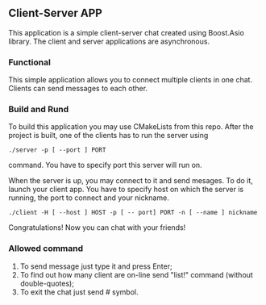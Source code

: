 ## Client-Server APP
This application is a simple client-server chat created using Boost.Asio library.
The client and server applications are asynchronous.

### Functional
This simple application allows you to connect multiple clients in one chat. Clients can 
send messages to each other.  

### Build and Rund
To build this application you may use CMakeLists from this repo. After the project is built, one of the clients has to run the server using
```
./server -p [ --port ] PORT
```
command. You have to specify port this server will run on.

When the server is up, you may connect to it and send mesages. To do it, launch your client app. You have to specify host on which the server is running, the port to connect and your nickname.
```
./client -H [ --host ] HOST -p [ -- port] PORT -n [ --name ] nickname
```

Congratulations! Now you can chat with your friends!

### Allowed command
1) To send message just type it and press Enter;
2) To find out how many client are on-line send "list!" command (without  double-quotes);
3) To exit the chat just send # symbol.
